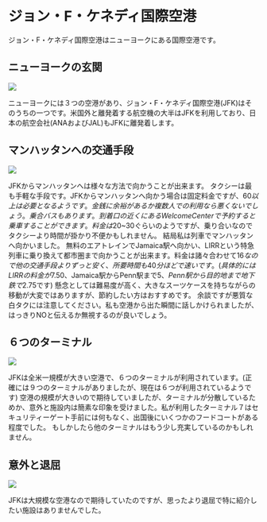 # ジョン・F・ケネディ国際空港

ジョン・F・ケネディ国際空港はニューヨークにある国際空港です。

## ニューヨークの玄関

![](https://static.kurokuroworks.net/www/articles/airport-john-f-kennedy/images/002.jpg)

ニューヨークには３つの空港があり、ジョン・F・ケネディ国際空港(JFK)はそのうちの一つです。米国外と離発着する航空機の大半はJFKを利用しており、日本の航空会社(ANAおよびJAL)もJFKに離発着します。

## マンハッタンへの交通手段

![](https://static.kurokuroworks.net/www/articles/airport-john-f-kennedy/images/003.jpg)

JFKからマンハッタンへは様々な方法で向かうことが出来ます。
タクシーは最も手軽な手段です。JFKからマンハッタンへ向かう場合は固定料金ですが、$60以上は必要となるようです。金銭に余裕があるか複数人での利用なら悪くないでしょう。
乗合バスもあります。到着口の近くにあるWelcomeCenterで予約すると乗車することができます。料金は$20~30ぐらいのようですが、乗り合いなのでタクシーより時間が掛かり不便かもしれません。
結局私は列車でマンハッタンへ向かいました。
無料のエアトレインでJamaica駅へ向かい、LIRRという特急列車に乗り換えて都市圏まで向かうことが出来ます。料金は諸々合わせて$16なので他の交通手段よりずっと安く、所要時間も40分ほどで速いです。
(具体的にはLIRRの料金が$7.50、Jamaica駅からPenn駅まで$5、Penn駅から目的地まで地下鉄で$2.75です)
懸念としては難易度が高く、大きなスーツケースを持ちながらの移動が大変ではありますが、節約したい方はおすすめです。
余談ですが悪質な白タクには注意してください。私も空港から出た瞬間に話しかけられましたが、はっきりNOと伝えるか無視するのが良いでしょう。

## ６つのターミナル

![](https://static.kurokuroworks.net/www/articles/airport-john-f-kennedy/images/004.jpg)

JFKは全米一規模が大きい空港で、６つのターミナルが利用されています。(正確には９つのターミナルがありましたが、現在は６つが利用されているようです)
空港の規模が大きいので期待していましたが、ターミナルが分散しているためか、意外と施設内は簡素な印象を受けました。私が利用したターミナル７はセキュリティーゲート手前には何もなく、出国後にいくつかのフードコートがある程度でした。
もしかしたら他のターミナルはもう少し充実しているのかもしれません。

## 意外と退屈

![](https://static.kurokuroworks.net/www/articles/airport-john-f-kennedy/images/005.jpg)

JFKは大規模な空港なので期待していたのですが、思ったより退屈で特に紹介したい施設はありませんでした。
